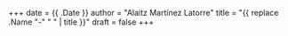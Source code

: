 +++
date = {{ .Date }}
author = "Alaitz Martínez Latorre"
title = "{{ replace .Name "-" " " | title }}"
draft = false
+++

